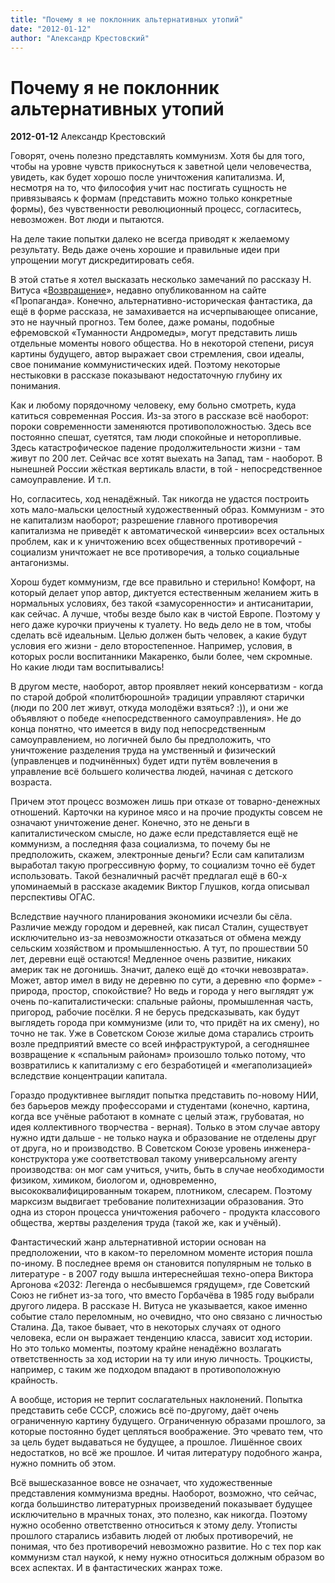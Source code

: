 ```yaml
---
title: "Почему я не поклонник альтернативных утопий"
date: "2012-01-12"
author: "Александр Крестовский"
---
```


# Почему я не поклонник альтернативных утопий

**2012-01-12** Александр Крестовский

Говорят, очень полезно представлять коммунизм. Хотя бы для того, чтобы на уровне чувств прикоснуться к заветной цели человечества, увидеть, как будет хорошо после уничтожения капитализма. И, несмотря на то, что философия учит нас постигать сущность не привязываясь к формам (представить можно только конкретные формы), без чувственности революционный процесс, согласитесь, невозможен. Вот люди и пытаются.

На деле такие попытки далеко не всегда приводят к желаемому результату. Ведь даже очень хорошие и правильные идеи при упрощении могут дискредитировать себя.

В этой статье я хотел высказать несколько замечаний по рассказу Н. Витуса «[Возвращение](/4697.md)», недавно опубликованном на сайте «Пропаганда». Конечно, альтернативно-историческая фантастика, да ещё в форме рассказа, не замахивается на исчерпывающее описание, это не научный прогноз. Тем более, даже романы, подобные ефремовской «Туманности Андромеды», могут представить лишь отдельные моменты нового общества. Но в некоторой степени, рисуя картины будущего, автор выражает свои стремления, свои идеалы, свое понимание коммунистических идей. Поэтому некоторые нестыковки в рассказе показывают недостаточную глубину их понимания.

Как и любому порядочному человеку, ему больно смотреть, куда катиться современная Россия. Из-за этого в рассказе всё наоборот: пороки современности заменяются противоположностью. Здесь все постоянно спешат, суетятся, там люди спокойные и неторопливые. Здесь катастрофическое падение продолжительности жизни - там живут по 200 лет. Сейчас все хотят выехать на Запад, там - наоборот. В нынешней России жёсткая вертикаль власти, в той - непосредственное самоуправление. И т.п.

Но, согласитесь, ход ненадёжный. Так никогда не удастся построить хоть мало-мальски целостный художественный образ. Коммунизм - это не капитализм наоборот; разрешение главного противоречия капитализма не приведёт к автоматической «инверсии» всех остальных проблем, как и к уничтожению всех общественных противоречий - социализм уничтожает не все противоречия, а только социальные антагонизмы.

Хорош будет коммунизм, где все правильно и стерильно! Комфорт, на который делает упор автор, диктуется естественным желанием жить в нормальных условиях, без такой «замусоренности» и антисанитарии, как сейчас. А лучше, чтобы везде было как в чистой Европе. Поэтому у него даже курочки приучены к туалету. Но ведь дело не в том, чтобы сделать всё идеальным. Целью должен быть человек, а какие будут условия его жизни - дело второстепенное. Например, условия, в которых росли воспитанники Макаренко, были более, чем скромные. Но какие люди там воспитывались!

В другом месте, наоборот, автор проявляет некий консерватизм - когда по старой доброй «политбюрошной» традиции управляют старички (люди по 200 лет живут, откуда молодёжи взяться? :)), и они же объявляют о победе «непосредственного самоуправления». Не до конца понятно, что имеется в виду под непосредственным самоуправлением, но логичней было бы предположить, что уничтожение разделения труда на умственный и физический (управленцев и подчинённых) будет идти путём вовлечения в управление всё большего количества людей, начиная с детского возраста.

Причем этот процесс возможен лишь при отказе от товарно-денежных отношений. Карточки на куриное мясо и на прочие продукты совсем не означают уничтожение денег. Конечно, это не деньги в капиталистическом смысле, но даже если представляется ещё не коммунизм, а последняя фаза социализма, то почему бы не предположить, скажем, электронные деньги? Если сам капитализм выработал такую прогрессивную форму, то социализм точно её будет использовать. Такой безналичный расчёт предлагал ещё в 60-х упоминаемый в рассказе академик Виктор Глушков, когда описывал перспективы ОГАС.

Вследствие научного планирования экономики исчезли бы сёла. Различие между городом и деревней, как писал Сталин, существует исключительно из-за невозможности отказаться от обмена между сельским хозяйством и промышленностью. А тут, по прошествии 50 лет, деревни ещё остаются! Медленное очень развитие, никаких америк так не догонишь. Значит, далеко ещё до «точки невозврата». Может, автор имел в виду не деревню по сути, а деревню «по форме» - природа, простор, спокойствие? Но ведь и города у него выглядят уж очень по-капиталистически: спальные районы, промышленная часть, пригород, рабочие посёлки. Я не берусь предсказывать, как будут выглядеть города при коммунизме (или то, что придёт на их смену), но точно не так. Уже в Советском Союзе жилые дома старались строить возле предприятий вместе со всей инфраструктурой, а сегодняшнее возвращение к «спальным районам» произошло только потому, что возвратились к капитализму с его безработицей и «мегаполизацией» вследствие концентрации капитала.

Гораздо продуктивнее выглядит попытка представить по-новому НИИ, без барьеров между профессорами и студентами (конечно, картина, когда все учёные работают в комнате с целый этаж, грубоватая, но идея коллективного творчества - верная). Только в этом случае автору нужно идти дальше - не только наука и образование не отделены друг от друга, но и производство. В Советском Союзе уровень инженера-конструктора уже соответствовал такому универсальному агенту производства: он мог сам учиться, учить, быть в случае необходимости физиком, химиком, биологом и, одновременно, высококвалифицированным токарем, плотником, слесарем. Поэтому марксизм выдвигает требование политехнизации образования. Это одна из сторон процесса уничтожения рабочего - продукта классового общества, жертвы разделения труда (такой же, как и учёный).

Фантастический жанр альтернативной истории основан на предположении, что в каком-то переломном моменте история пошла по-иному. В последнее время он становится популярным не только в литературе - в 2007 году вышла интереснейшая техно-опера Виктора Аргонова «2032: Легенда о несбывшемся грядущем», где Советский Союз не гибнет из-за того, что вместо Горбачёва в 1985 году выбрали другого лидера. В рассказе Н. Витуса не указывается, какое именно событие стало переломным, но очевидно, что оно связано с личностью Сталина. Да, такое бывает, что в некоторых случаях от одного человека, если он выражает тенденцию класса, зависит ход истории. Но это только моменты, поэтому крайне ненадёжно возлагать ответственность за ход истории на ту или иную личность. Троцкисты, например, с таким же подходом впадают в противоположную крайность.

А вообще, история не терпит сослагательных наклонений. Попытка представить себе СССР, сложись всё по-другому, даёт очень ограниченную картину будущего. Ограниченную образами прошлого, за которые постоянно будет цепляться воображение. Это чревато тем, что за цель будет выдаваться не будущее, а прошлое. Лишённое своих недостатков, но всё же прошлое. И читая литературу подобного жанра, нужно помнить об этом.

Всё вышесказанное вовсе не означает, что художественные представления коммунизма вредны. Наоборот, возможно, что сейчас, когда большинство литературных произведений показывает будущее исключительно в мрачных тонах, это полезно, как никогда. Поэтому нужно особенно ответственно относиться к этому делу. Утописты прошлого старались избавить людей от любых противоречий, не понимая, что без противоречий невозможно развитие. Но с тех пор как коммунизм стал наукой, к нему нужно относиться должным образом во всех аспектах. И в фантастических жанрах тоже.